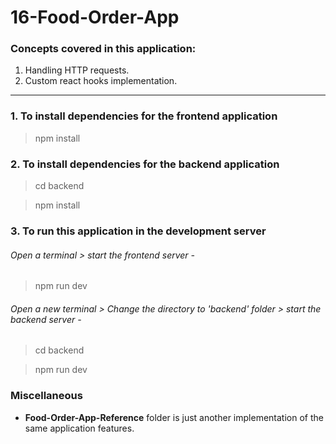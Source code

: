 # 16-Food-Order-App

### Concepts covered in this application:
1. Handling HTTP requests.
2. Custom react hooks implementation.
----
   
### 1. To install dependencies for the frontend application
> npm install

### 2. To install dependencies for the backend application
> cd backend

> npm install

### 3. To run this application in the development server
###### Open a terminal > start the frontend server -
> npm run dev
###### Open a new terminal > Change the directory to 'backend' folder > start the backend server -
> cd backend

> npm run dev


### Miscellaneous
 - **Food-Order-App-Reference** folder is just another implementation of the same application features.
